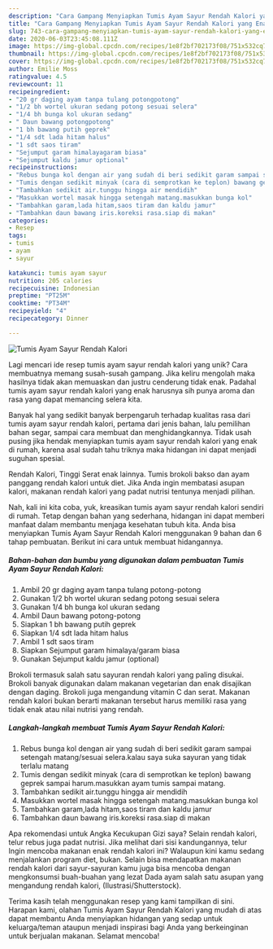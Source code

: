 ```yaml
---
description: "Cara Gampang Menyiapkan Tumis Ayam Sayur Rendah Kalori yang Enak Banget"
title: "Cara Gampang Menyiapkan Tumis Ayam Sayur Rendah Kalori yang Enak Banget"
slug: 743-cara-gampang-menyiapkan-tumis-ayam-sayur-rendah-kalori-yang-enak-banget
date: 2020-06-03T23:45:08.111Z
image: https://img-global.cpcdn.com/recipes/1e8f2bf702173f08/751x532cq70/tumis-ayam-sayur-rendah-kalori-foto-resep-utama.jpg
thumbnail: https://img-global.cpcdn.com/recipes/1e8f2bf702173f08/751x532cq70/tumis-ayam-sayur-rendah-kalori-foto-resep-utama.jpg
cover: https://img-global.cpcdn.com/recipes/1e8f2bf702173f08/751x532cq70/tumis-ayam-sayur-rendah-kalori-foto-resep-utama.jpg
author: Emilie Moss
ratingvalue: 4.5
reviewcount: 11
recipeingredient:
- "20 gr daging ayam tanpa tulang potongpotong"
- "1/2 bh wortel ukuran sedang potong sesuai selera"
- "1/4 bh bunga kol ukuran sedang"
- " Daun bawang potongpotong"
- "1 bh bawang putih geprek"
- "1/4 sdt lada hitam halus"
- "1 sdt saos tiram"
- "Sejumput garam himalayagaram biasa"
- "Sejumput kaldu jamur optional"
recipeinstructions:
- "Rebus bunga kol dengan air yang sudah di beri sedikit garam sampai setengah matang/sesuai selera.kalau saya suka sayuran yang tidak terlalu matang"
- "Tumis dengan sedikit minyak (cara di semprotkan ke teplon) bawang geprek sampai harum.masukkan ayam tumis sampai matang."
- "Tambahkan sedikit air.tunggu hingga air mendidih"
- "Masukkan wortel masak hingga setengah matang.masukkan bunga kol"
- "Tambahkan garam,lada hitam,saos tiram dan kaldu jamur"
- "Tambahkan daun bawang iris.koreksi rasa.siap di makan"
categories:
- Resep
tags:
- tumis
- ayam
- sayur

katakunci: tumis ayam sayur 
nutrition: 205 calories
recipecuisine: Indonesian
preptime: "PT25M"
cooktime: "PT34M"
recipeyield: "4"
recipecategory: Dinner

---
```



![Tumis Ayam Sayur Rendah Kalori](https://img-global.cpcdn.com/recipes/1e8f2bf702173f08/751x532cq70/tumis-ayam-sayur-rendah-kalori-foto-resep-utama.jpg)

Lagi mencari ide resep tumis ayam sayur rendah kalori yang unik? Cara membuatnya memang susah-susah gampang. Jika keliru mengolah maka hasilnya tidak akan memuaskan dan justru cenderung tidak enak. Padahal tumis ayam sayur rendah kalori yang enak harusnya sih punya aroma dan rasa yang dapat memancing selera kita.

Banyak hal yang sedikit banyak berpengaruh terhadap kualitas rasa dari tumis ayam sayur rendah kalori, pertama dari jenis bahan, lalu pemilihan bahan segar, sampai cara membuat dan menghidangkannya. Tidak usah pusing jika hendak menyiapkan tumis ayam sayur rendah kalori yang enak di rumah, karena asal sudah tahu triknya maka hidangan ini dapat menjadi suguhan spesial.

Rendah Kalori, Tinggi Serat enak lainnya. Tumis brokoli bakso dan ayam panggang rendah kalori untuk diet. Jika Anda ingin membatasi asupan kalori, makanan rendah kalori yang padat nutrisi tentunya menjadi pilihan.


Nah, kali ini kita coba, yuk, kreasikan tumis ayam sayur rendah kalori sendiri di rumah. Tetap dengan bahan yang sederhana, hidangan ini dapat memberi manfaat dalam membantu menjaga kesehatan tubuh kita. Anda bisa menyiapkan Tumis Ayam Sayur Rendah Kalori menggunakan 9 bahan dan 6 tahap pembuatan. Berikut ini cara untuk membuat hidangannya.

<!--inarticleads1-->

##### Bahan-bahan dan bumbu yang digunakan dalam pembuatan Tumis Ayam Sayur Rendah Kalori:

1. Ambil 20 gr daging ayam tanpa tulang potong-potong
1. Gunakan 1/2 bh wortel ukuran sedang potong sesuai selera
1. Gunakan 1/4 bh bunga kol ukuran sedang
1. Ambil  Daun bawang potong-potong
1. Siapkan 1 bh bawang putih geprek
1. Siapkan 1/4 sdt lada hitam halus
1. Ambil 1 sdt saos tiram
1. Siapkan Sejumput garam himalaya/garam biasa
1. Gunakan Sejumput kaldu jamur (optional)


Brokoli termasuk salah satu sayuran rendah kalori yang paling disukai. Brokoli banyak digunakan dalam makanan vegetarian dan enak disajikan dengan daging. Brokoli juga mengandung vitamin C dan serat. Makanan rendah kalori bukan berarti makanan tersebut harus memiliki rasa yang tidak enak atau nilai nutrisi yang rendah. 

<!--inarticleads2-->

##### Langkah-langkah membuat Tumis Ayam Sayur Rendah Kalori:

1. Rebus bunga kol dengan air yang sudah di beri sedikit garam sampai setengah matang/sesuai selera.kalau saya suka sayuran yang tidak terlalu matang
1. Tumis dengan sedikit minyak (cara di semprotkan ke teplon) bawang geprek sampai harum.masukkan ayam tumis sampai matang.
1. Tambahkan sedikit air.tunggu hingga air mendidih
1. Masukkan wortel masak hingga setengah matang.masukkan bunga kol
1. Tambahkan garam,lada hitam,saos tiram dan kaldu jamur
1. Tambahkan daun bawang iris.koreksi rasa.siap di makan


Apa rekomendasi untuk Angka Kecukupan Gizi saya? Selain rendah kalori, telur rebus juga padat nutrisi. Jika melihat dari sisi kandungannya, telur Ingin mencoba makanan enak rendah kalori ini? Walaupun kini kamu sedang menjalankan program diet, bukan. Selain bisa mendapatkan makanan rendah kalori dari sayur-sayuran kamu juga bisa mencoba dengan mengkonsumsi buah-buahan yang lezat Dada ayam salah satu asupan yang mengandung rendah kalori, (Ilustrasi/Shutterstock). 

Terima kasih telah menggunakan resep yang kami tampilkan di sini. Harapan kami, olahan Tumis Ayam Sayur Rendah Kalori yang mudah di atas dapat membantu Anda menyiapkan hidangan yang sedap untuk keluarga/teman ataupun menjadi inspirasi bagi Anda yang berkeinginan untuk berjualan makanan. Selamat mencoba!
